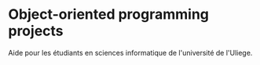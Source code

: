 # Object-oriented programming projects
Aide pour les étudiants en sciences informatique de l'université de l'Uliege.
